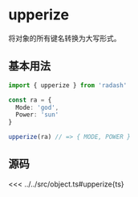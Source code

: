 # upperize

将对象的所有键名转换为大写形式。

## 基本用法

```ts
import { upperize } from 'radash'

const ra = {
  Mode: 'god',
  Power: 'sun'
}

upperize(ra) // => { MODE, POWER }
```

## 源码

<<< ../../src/object.ts#upperize{ts}
